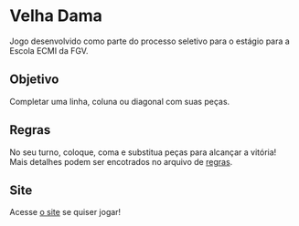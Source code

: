 # Velha Dama
Jogo desenvolvido como parte do processo seletivo para o estágio para a Escola ECMI da FGV.

## Objetivo
Completar uma linha, coluna ou diagonal com suas peças.

## Regras
No seu turno, coloque, coma e substitua peças para alcançar a vitória!
<br>
Mais detalhes podem ser encotrados no arquivo de [regras](regras.txt).

## Site
Acesse [o site](https://zimbra006.github.io/velhaDama/) se quiser jogar!
